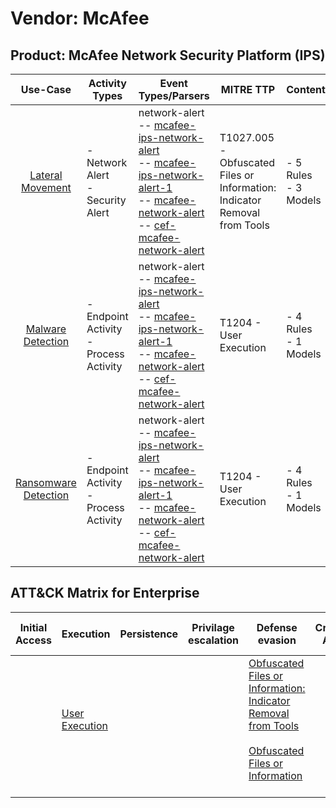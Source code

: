 Vendor: McAfee
==============
Product: McAfee Network Security Platform (IPS)
-----------------------------------------------
|                              Use-Case                               | Activity Types                            | Event Types/Parsers                                                                                                                                                                                                                                                                                                                                                            | MITRE TTP                                                                     | Content                   |
|:-------------------------------------------------------------------:| ----------------------------------------- | ------------------------------------------------------------------------------------------------------------------------------------------------------------------------------------------------------------------------------------------------------------------------------------------------------------------------------------------------------------------------------ | ----------------------------------------------------------------------------- | ------------------------- |
|     [Lateral Movement](../UseCases/usecase_lateral_movement.md)     | - Network Alert<br>- Security Alert       |  network-alert<br> -- [mcafee-ips-network-alert](../Parsers/parserContent_mcafee-ips-network-alert.md)<br> -- [mcafee-ips-network-alert-1](../Parsers/parserContent_mcafee-ips-network-alert-1.md)<br> -- [mcafee-network-alert](../Parsers/parserContent_mcafee-network-alert.md)<br> -- [cef-mcafee-network-alert](../Parsers/parserContent_cef-mcafee-network-alert.md)<br> | T1027.005 - Obfuscated Files or Information: Indicator Removal from Tools<br> |  - 5 Rules<br> - 3 Models |
|    [Malware Detection](../UseCases/usecase_malware_detection.md)    | - Endpoint Activity<br>- Process Activity |  network-alert<br> -- [mcafee-ips-network-alert](../Parsers/parserContent_mcafee-ips-network-alert.md)<br> -- [mcafee-ips-network-alert-1](../Parsers/parserContent_mcafee-ips-network-alert-1.md)<br> -- [mcafee-network-alert](../Parsers/parserContent_mcafee-network-alert.md)<br> -- [cef-mcafee-network-alert](../Parsers/parserContent_cef-mcafee-network-alert.md)<br> | T1204 - User Execution<br>                                                    |  - 4 Rules<br> - 1 Models |
| [Ransomware Detection](../UseCases/usecase_ransomware_detection.md) | - Endpoint Activity<br>- Process Activity |  network-alert<br> -- [mcafee-ips-network-alert](../Parsers/parserContent_mcafee-ips-network-alert.md)<br> -- [mcafee-ips-network-alert-1](../Parsers/parserContent_mcafee-ips-network-alert-1.md)<br> -- [mcafee-network-alert](../Parsers/parserContent_mcafee-network-alert.md)<br> -- [cef-mcafee-network-alert](../Parsers/parserContent_cef-mcafee-network-alert.md)<br> | T1204 - User Execution<br>                                                    |  - 4 Rules<br> - 1 Models |

ATT&CK Matrix for Enterprise
----------------------------
| Initial Access | Execution                                                           | Persistence | Privilage escalation | Defense evasion                                                                                                                                                                                            | Credential Access | Discovery | Lateral Movement | Collection | Command and Control | Exfiltration | Impact |
| -------------- | ------------------------------------------------------------------- | ----------- | -------------------- | ---------------------------------------------------------------------------------------------------------------------------------------------------------------------------------------------------------- | ----------------- | --------- | ---------------- | ---------- | ------------------- | ------------ | ------ |
|                | [User Execution](https://attack.mitre.org/techniques/T1204)<br><br> |             |                      | [Obfuscated Files or Information: Indicator Removal from Tools](https://attack.mitre.org/techniques/T1027/005)<br><br>[Obfuscated Files or Information](https://attack.mitre.org/techniques/T1027)<br><br> |                   |           |                  |            |                     |              |        |